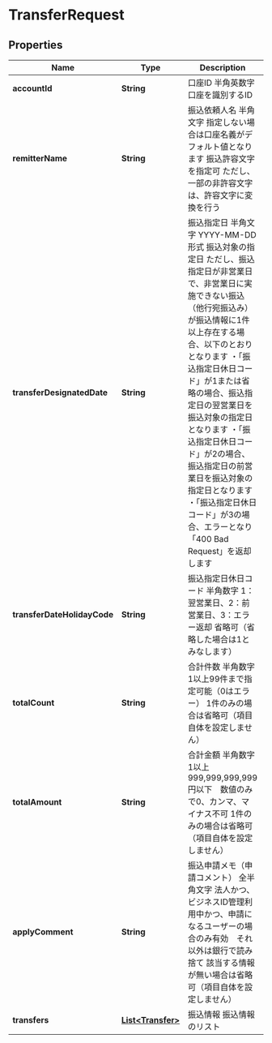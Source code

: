 
# TransferRequest

## Properties
Name | Type | Description | Notes
------------ | ------------- | ------------- | -------------
**accountId** | **String** | 口座ID 半角英数字 口座を識別するID  | 
**remitterName** | **String** | 振込依頼人名 半角文字 指定しない場合は口座名義がデフォルト値となります 振込許容文字を指定可 ただし、一部の非許容文字は、許容文字に変換を行う  |  [optional]
**transferDesignatedDate** | **String** | 振込指定日 半角文字 YYYY-MM-DD形式 振込対象の指定日 ただし、振込指定日が非営業日で、非営業日に実施できない振込（他行宛振込み）が振込情報に1件以上存在する場合、以下のとおりとなります ・「振込指定日休日コード」が1または省略の場合、振込指定日の翌営業日を振込対象の指定日となります ・「振込指定日休日コード」が2の場合、振込指定日の前営業日を振込対象の指定日となります ・「振込指定日休日コード」が3の場合、エラーとなり「400 Bad Request」を返却します  | 
**transferDateHolidayCode** | **String** | 振込指定日休日コード 半角数字 1：翌営業日、2：前営業日、3：エラー返却 省略可（省略した場合は1とみなします）  |  [optional]
**totalCount** | **String** | 合計件数 半角数字 1以上99件まで指定可能（0はエラー） 1件のみの場合は省略可（項目自体を設定しません）  |  [optional]
**totalAmount** | **String** | 合計金額 半角数字 1以上999,999,999,999円以下　数値のみで0、カンマ、マイナス不可 1件のみの場合は省略可（項目自体を設定しません）  |  [optional]
**applyComment** | **String** | 振込申請メモ（申請コメント） 全半角文字 法人かつ、ビジネスID管理利用中かつ、申請になるユーザーの場合のみ有効　それ以外は銀行で読み捨て 該当する情報が無い場合は省略可（項目自体を設定しません）  |  [optional]
**transfers** | [**List&lt;Transfer&gt;**](Transfer.md) | 振込情報 振込情報のリスト  | 



